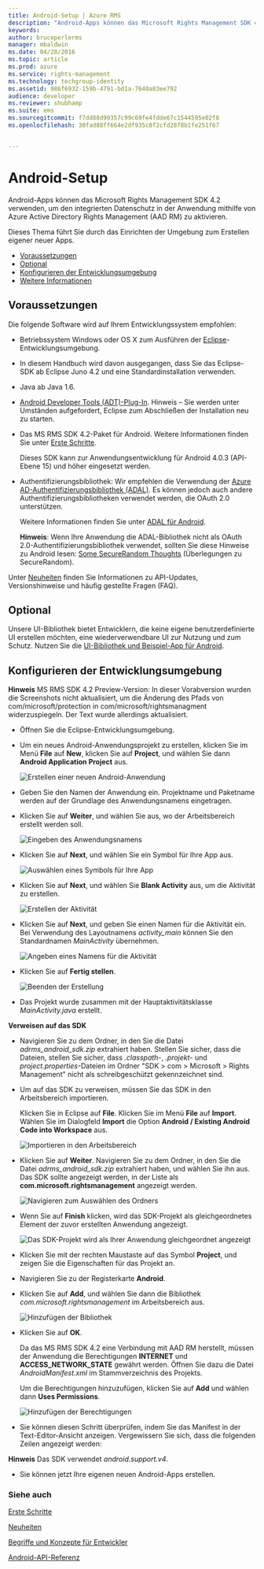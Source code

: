 ```yaml
---
title: Android-Setup | Azure RMS
description: "Android-Apps können das Microsoft Rights Management SDK 4.2 verwenden, um den integrierten Datenschutz in ihrer Anwendung zu aktivieren."
keywords: 
author: bruceperlerms
manager: mbaldwin
ms.date: 04/28/2016
ms.topic: article
ms.prod: azure
ms.service: rights-management
ms.technology: techgroup-identity
ms.assetid: 986f6932-159b-4791-bd1a-7640a83ee792
audience: developer
ms.reviewer: shubhamp
ms.suite: ems
ms.sourcegitcommit: f7dd88d90357c99c69fe4fdde67c1544595e02f8
ms.openlocfilehash: 30fad88ff664e2df935c8f2cfd28f8b1fe251f67


---
```


# Android-Setup

Android-Apps können das Microsoft Rights Management SDK 4.2 verwenden, um den integrierten Datenschutz in der Anwendung mithilfe von Azure Active Directory Rights Management (AAD RM) zu aktivieren.

Dieses Thema führt Sie durch das Einrichten der Umgebung zum Erstellen eigener neuer Apps.

-   [Voraussetzungen](#prerequisites)
-   [Optional](#optional)
-   [Konfigurieren der Entwicklungsumgebung](#configuring_your_development_environment_)
-   [Weitere Informationen](#see_also)

## Voraussetzungen

Die folgende Software wird auf Ihrem Entwicklungssystem empfohlen:

-   Betriebssystem Windows oder OS X zum Ausführen der [Eclipse](http://www.oracle.com/technetwork/java/javase/downloads/jre7-downloads-1880261.html)-Entwicklungsumgebung.
-   In diesem Handbuch wird davon ausgegangen, dass Sie das Eclipse-SDK ab Eclipse Juno 4.2 und eine Standardinstallation verwenden.
-   Java ab Java 1.6.
-   [Android Developer Tools (ADT)-Plug-In](http://developer.android.com/sdk/installing/index.html). Hinweis – Sie werden unter Umständen aufgefordert, Eclipse zum Abschließen der Installation neu zu starten.

     

-   Das MS RMS SDK 4.2-Paket für Android. Weitere Informationen finden Sie unter [Erste Schritte](get-started.md).

    Dieses SDK kann zur Anwendungsentwicklung für Android 4.0.3 (API-Ebene 15) und höher eingesetzt werden.

-   Authentifizierungsbibliothek: Wir empfehlen die Verwendung der [Azure AD-Authentifizierungsbibliothek (ADAL)](https://msdn.microsoft.com/library/jj573266.aspx). Es können jedoch auch andere Authentifizierungsbibliotheken verwendet werden, die OAuth 2.0 unterstützen.

    Weitere Informationen finden Sie unter [ADAL für Android](https://github.com/MSOpenTech/azure-activedirectory-library-for-android).

    **Hinweis**: Wenn Ihre Anwendung die ADAL-Bibliothek nicht als OAuth 2.0-Authentifizierungsbibliothek verwendet, sollten Sie diese Hinweise zu Android lesen: [Some SecureRandom Thoughts](http://android-developers.blogspot.com/2013/08/some-securerandom-thoughts.html) (Überlegungen zu SecureRandom).

     

Unter [Neuheiten](release-notes.md) finden Sie Informationen zu API-Updates, Versionshinweise und häufig gestellte Fragen (FAQ).

## Optional

Unsere UI-Bibliothek bietet Entwicklern, die keine eigene benutzerdefinierte UI erstellen möchten, eine wiederverwendbare UI zur Nutzung und zum Schutz. Nutzen Sie die [UI-Bibliothek und Beispiel-App für Android](https://github.com/AzureAD/rms-sdk-ui-for-android).

## Konfigurieren der Entwicklungsumgebung

**Hinweis** MS RMS SDK 4.2 Preview-Version: In dieser Vorabversion wurden die Screenshots nicht aktualisiert, um die Änderung des Pfads von com/microsoft/protection in com/microsoft/rightsmanagment widerzuspiegeln. Der Text wurde allerdings aktualisiert.

 
-   Öffnen Sie die Eclipse-Entwicklungsumgebung.
-   Um ein neues Android-Anwendungsprojekt zu erstellen, klicken Sie im Menü **File** auf **New**, klicken Sie auf **Project**, und wählen Sie dann **Android Application Project** aus.

    ![Erstellen einer neuen Android-Anwendung](../media/Android-setup-01c.png)

-   Geben Sie den Namen der Anwendung ein. Projektname und Paketname werden auf der Grundlage des Anwendungsnamens eingetragen.
-   Klicken Sie auf **Weiter**, und wählen Sie aus, wo der Arbeitsbereich erstellt werden soll.

    ![Eingeben des Anwendungsnamens](../media/Android-setup-02a.jpg)

-   Klicken Sie auf **Next**, und wählen Sie ein Symbol für Ihre App aus.

    ![Auswählen eines Symbols für Ihre App](../media/Android-setup-03.png)

-   Klicken Sie auf **Next**, und wählen Sie **Blank Activity** aus, um die Aktivität zu erstellen.

    ![Erstellen der Aktivität](../media/Android-setup-04.png)

-   Klicken Sie auf **Next**, und geben Sie einen Namen für die Aktivität ein. Bei Verwendung des Layoutnamens *activity\_main* können Sie den Standardnamen *MainActivity* übernehmen.

    ![Angeben eines Namens für die Aktivität](../media/Android-setup-05a.jpg)

-   Klicken Sie auf **Fertig stellen**.

    ![Beenden der Erstellung](../media/Android-setup-06.jpg)

-   Das Projekt wurde zusammen mit der Hauptaktivitätsklasse *MainActivity.java* erstellt.

**Verweisen auf das SDK**

-   Navigieren Sie zu dem Ordner, in den Sie die Datei *adrms\_android\_sdk.zip* extrahiert haben. Stellen Sie sicher, dass die Dateien, stellen Sie sicher, dass *.classpath*-, *.projekt*- und *project.properties*-Dateien im Ordner "SDK > com > Microsoft > Rights Management" nicht als schreibgeschützt gekennzeichnet sind.
-   Um auf das SDK zu verweisen, müssen Sie das SDK in den Arbeitsbereich importieren.

    Klicken Sie in Eclipse auf **File**. Klicken Sie im Menü **File** auf **Import**. Wählen Sie im Dialogfeld **Import** die Option **Android / Existing Android Code into Workspace** aus.

    ![Importieren in den Arbeitsbereich](../media/Android-setup-07.png)

-   Klicken Sie auf **Weiter**. Navigieren Sie zu dem Ordner, in den Sie die Datei *adrms\_android\_sdk.zip* extrahiert haben, und wählen Sie ihn aus. Das SDK sollte angezeigt werden, in der Liste als **com.microsoft.rightsmanagement** angezeigt werden.

    ![Navigieren zum Auswählen des Ordners](../media/Android-setup-08c.jpg)

-   Wenn Sie auf **Finish** klicken, wird das SDK-Projekt als gleichgeordnetes Element der zuvor erstellten Anwendung angezeigt.

    ![Das SDK-Projekt wird als Ihrer Anwendung gleichgeordnet angezeigt](../media/Android-setup-09.jpg)

-   Klicken Sie mit der rechten Maustaste auf das Symbol **Project**, und zeigen Sie die Eigenschaften für das Projekt an.
-   Navigieren Sie zu der Registerkarte **Android**.
-   Klicken Sie auf **Add**, und wählen Sie dann die Bibliothek *com.microsoft.rightsmanagement* im Arbeitsbereich aus.

    ![Hinzufügen der Bibliothek](../media/Android-setup-10b.jpg)

-   Klicken Sie auf **OK**.

    Da das MS RMS SDK 4.2 eine Verbindung mit AAD RM herstellt, müssen der Anwendung die Berechtigungen **INTERNET** und **ACCESS\_NETWORK\_STATE** gewährt werden. Öffnen Sie dazu die Datei *AndroidManifest.xml* im Stammverzeichnis des Projekts.

    Um die Berechtigungen hinzuzufügen, klicken Sie auf **Add** und wählen dann **Uses Permissions**.

    ![Hinzufügen der Berechtigungen](../media/Android-setup-11d.jpg)

-   Sie können diesen Schritt überprüfen, indem Sie das Manifest in der Text-Editor-Ansicht anzeigen. Vergewissern Sie sich, dass die folgenden Zeilen angezeigt werden:


    <uses-sdk      android:minSdkVersion="15"      android:targetSdkVersion="19"/> <uses-permission android:name="android.permission.INTERNET"/> <uses-permission android:name="android.permission.ACCESS_NETWORK_STATE"/> <uses-permission/>


**Hinweis** Das SDK verwendet *android.support.v4*.

-   Sie können jetzt Ihre eigenen neuen Android-Apps erstellen.

### Siehe auch

[Erste Schritte](get-started.md)

[Neuheiten](release-notes.md)

[Begriffe und Konzepte für Entwickler](core-concepts.md)

[Android-API-Referenz](android-namespaces.md)

 

 



<!--HONumber=Jun16_HO4-->


